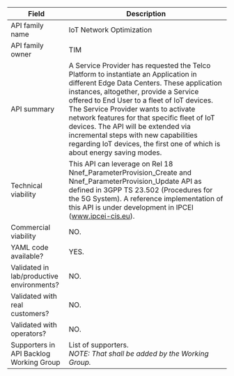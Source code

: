 | **Field** | Description | 
| ---- | ----- |
| API family name | IoT Network Optimization |
| API family owner | TIM |
| API summary | A Service Provider has requested the Telco Platform to instantiate an Application in different Edge Data Centers. These application instances, altogether, provide a Service offered to End User to a fleet of IoT devices. The Service Provider wants to activate network features for that specific fleet of IoT devices. The API will be extended via incremental steps with new capabilities regarding IoT devices, the first one of which is about energy saving modes. |
| Technical viability | This API can leverage on Rel 18 Nnef_ParameterProvision_Create and Nnef_ParameterProvision_Update API as defined in 3GPP TS 23.502 (Procedures for the 5G System). A reference implementation of this API is under development in IPCEI (www.ipcei-cis.eu). | 
| Commercial viability | NO. |
| YAML code available? | YES. |
| Validated in lab/productive environments? | NO. |
| Validated with real customers? | NO. |
| Validated with operators? | NO. |
| Supporters in API Backlog Working Group | List of supporters. <br><em> NOTE: That shall be added by the Working Group. </em> |
